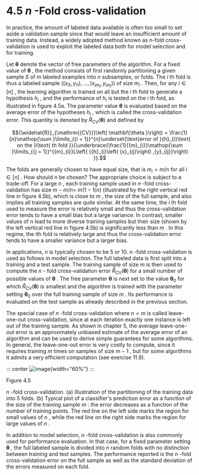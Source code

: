 # 4.5 $n$ -Fold cross-validation
In practice, the amount of labeled data available is often too small to
set aside a validation sample since that would leave an insufficient
amount of training data. Instead, a widely adopted method known as
n-fold cross-validation is used to exploit the labeled data both for
model selection and for training.

Let $\mathbf{\theta }$ denote the vector of free parameters of the
algorithm. For a fixed value of $\mathbf{\theta }$ , the method consists
of first randomly partitioning a given sample $S$ of $m$ labeled
examples into $n$ subsamples, or folds. The $i$ th fold is thus a
labeled sample
$\left( {\left( {{x}_{i1},{y}_{i1}}\right) ,\ldots ,\left( {{x}_{i{m}_{i}},{y}_{i{m}_{i}}}\right) }\right)$
of size ${m}_{i}$ . Then, for any $i \in \left\lbrack n\right\rbrack$ ,
the learning algorithm is trained on all but the $i$ th fold to generate
a hypothesis ${h}_{i}$ , and the performance of ${h}_{i}$ is tested on
the $i$ th fold, as illustrated in figure 4.5a. The parameter value
$\mathbf{\theta }$ is evaluated based on the average error of the
hypotheses ${h}_{i}$ , which is called the cross-validation error. This
quantity is denoted by
${\widehat{R}}_{\mathrm{{CV}}}\left( \mathbf{\theta }\right)$ and
defined by

$${\widehat{R}}_{\mathrm{{CV}}}\left( \mathbf{\theta }\right) = \frac{1}{n}\mathop{\sum }\limits_{{i = 1}}^{n}\underset{\text{error of }{h}_{i}\text{ on the }i\text{ th fold }}{\underbrace{\frac{1}{{m}_{i}}\mathop{\sum }\limits_{{j = 1}}^{{m}_{i}}L\left( {{h}_{i}\left( {x}_{ij}\right) ,{y}_{ij}}\right) }}.$$

The folds are generally chosen to have equal size, that is
${m}_{i} = m/n$ for all $i \in \left\lbrack n\right\rbrack$ . How should
$n$ be chosen? The appropriate choice is subject to a trade-off. For a
large $n$ , each training sample used in $n$ -fold cross-validation has
size $m - m/n =$ $m\left( {1 - 1/n}\right)$ (illustrated by the right
vertical red line in figure 4.5b), which is close to $m$ , the size of
the full sample, and also implies all training samples are quite
similar. At the same time, the $i$ th fold used to measure the error is
relatively small and thus the cross-validation error tends to have a
small bias but a large variance. In contrast, smaller values of $n$ lead
to more diverse training samples but their size (shown by the left
vertical red line in figure 4.5b) is significantly less than $m$ . In
this regime, the ith fold is relatively large and thus the
cross-validation error tends to have a smaller variance but a larger
bias.

In applications, $n$ is typically chosen to be 5 or 10. $n$ -fold
cross-validation is used as follows in model selection. The full labeled
data is first split into a training and a test sample. The training
sample of size $m$ is then used to compute the $n$ - fold
cross-validation error
${\widehat{R}}_{\mathrm{{CV}}}\left( \mathbf{\theta }\right)$ for a
small number of possible values of $\mathbf{\theta }$ . The free
parameter $\mathbf{\theta }$ is next set to the value
${\mathbf{\theta }}_{0}$ for which
${\widehat{R}}_{\mathrm{{CV}}}\left( \mathbf{\theta }\right)$ is
smallest and the algorithm is trained with the parameter setting
${\mathbf{\theta }}_{0}$ over the full training sample of size $m$ . Its
performance is evaluated on the test sample as already described in the
previous section.

The special case of $n$ -fold cross-validation where $n = m$ is called
leave-one-out cross-validation, since at each iteration exactly one
instance is left out of the training sample. As shown in chapter 5, the
average leave-one-out error is an approximately unbiased estimate of the
average error of an algorithm and can be used to derive simple
guarantees for some algorithms. In general, the leave-one-out error is
very costly to compute, since it requires training $m$ times on samples
of size $m - 1$ , but for some algorithms it admits a very efficient
computation (see exercise 11.9).

::: center
![image](images/019145d2-cc04-715a-aec7-5f9a00e87681_44_344163.jpg){width="60%"}
:::

Figure 4.5

$n$ -fold cross-validation. (a) Illustration of the partitioning of the
training data into 5 folds. (b) Typical plot of a classifier's
prediction error as a function of the size of the training sample $m$ :
the error decreases as a function of the number of training points. The
red line on the left side marks the region for small values of $n$ ,
while the red line on the right side marks the region for large values
of $n$ .

In addition to model selection, $n$ -fold cross-validation is also
commonly used for performance evaluation. In that case, for a fixed
parameter setting $\mathbf{\theta }$ , the full labeled sample is
divided into $n$ random folds with no distinction between training and
test samples. The performance reported is the $n$ -fold cross-validation
error on the full sample as well as the standard deviation of the errors
measured on each fold.